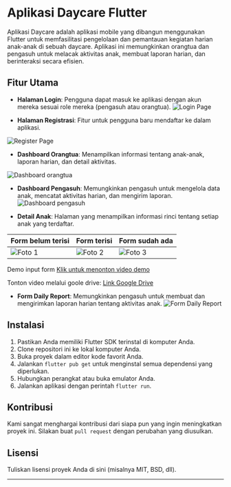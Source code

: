 # Aplikasi Daycare Flutter

Aplikasi Daycare adalah aplikasi mobile yang dibangun menggunakan Flutter untuk memfasilitasi pengelolaan dan pemantauan kegiatan harian anak-anak di sebuah daycare. Aplikasi ini memungkinkan orangtua dan pengasuh untuk melacak aktivitas anak, membuat laporan harian, dan berinteraksi secara efisien.

## Fitur Utama

- **Halaman Login**: Pengguna dapat masuk ke aplikasi dengan akun mereka sesuai role mereka (pengasuh atau orangtua).
![Login Page](images/ss_login.png)

- **Halaman Registrasi**: Fitur untuk pengguna baru mendaftar ke dalam aplikasi.

![Register Page](images/ss_register.png)

- **Dashboard Orangtua**: Menampilkan informasi tentang anak-anak, laporan harian, dan detail aktivitas.

![Dashboard orangtua](images/ss_dashboard_ortu.png)

- **Dashboard Pengasuh**: Memungkinkan pengasuh untuk mengelola data anak, mencatat aktivitas harian, dan mengirim laporan.
![Dashboard pengasuh](images\ss_dashboard_pengasuh.png)

- **Detail Anak**: Halaman yang menampilkan informasi rinci tentang setiap anak yang terdaftar.

| Form belum terisi  | Form terisi |Form sudah ada  |
|---------------------------|---------------------------|---------------------------|
| ![Foto 1](images\ss_detailanak_noform.png) | ![Foto 2](images\ss_detailanak_forminserted.png) | ![Foto 3](images\ss_detailanak_withform.png) |

Demo input form
[Klik untuk menonton video demo](images/demo_input_form.mp4)

Tonton video melalui goole drive:
[Link Google Drive](https://drive.google.com/file/d/1Z8UqsL3Dve3A0euiUxHDaUxtQV77QNuO/view?usp=sharing)



- **Form Daily Report**: Memungkinkan pengasuh untuk membuat dan mengirimkan laporan harian tentang aktivitas anak.
![Form Daily Report](images\ss_form.png)


## Instalasi

1. Pastikan Anda memiliki Flutter SDK terinstal di komputer Anda.
2. Clone repositori ini ke lokal komputer Anda.
3. Buka proyek dalam editor kode favorit Anda.
4. Jalankan `flutter pub get` untuk menginstal semua dependensi yang diperlukan.
5. Hubungkan perangkat atau buka emulator Anda.
6. Jalankan aplikasi dengan perintah `flutter run`.

## Kontribusi

Kami sangat menghargai kontribusi dari siapa pun yang ingin meningkatkan proyek ini. Silakan buat `pull request` dengan perubahan yang diusulkan.

## Lisensi

Tuliskan lisensi proyek Anda di sini (misalnya MIT, BSD, dll).

---